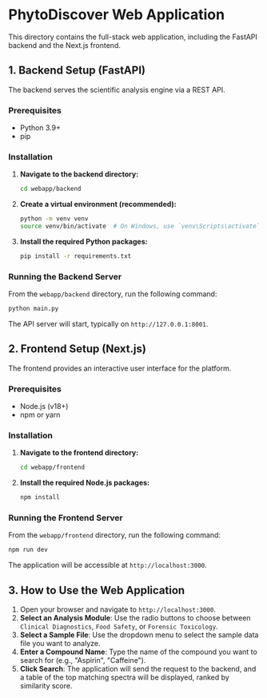 
# PhytoDiscover Web Application

This directory contains the full-stack web application, including the FastAPI backend and the Next.js frontend.

## 1. Backend Setup (FastAPI)

The backend serves the scientific analysis engine via a REST API.

### Prerequisites
- Python 3.9+
- pip

### Installation

1.  **Navigate to the backend directory:**
    ```bash
    cd webapp/backend
    ```

2.  **Create a virtual environment (recommended):**
    ```bash
    python -m venv venv
    source venv/bin/activate  # On Windows, use `venv\Scripts\activate`
    ```

3.  **Install the required Python packages:**
    ```bash
    pip install -r requirements.txt
    ```

### Running the Backend Server

From the `webapp/backend` directory, run the following command:

```bash
python main.py
```

The API server will start, typically on `http://127.0.0.1:8001`.

## 2. Frontend Setup (Next.js)

The frontend provides an interactive user interface for the platform.

### Prerequisites
- Node.js (v18+)
- npm or yarn

### Installation

1.  **Navigate to the frontend directory:**
    ```bash
    cd webapp/frontend
    ```

2.  **Install the required Node.js packages:**
    ```bash
    npm install
    ```

### Running the Frontend Server

From the `webapp/frontend` directory, run the following command:

```bash
npm run dev
```

The application will be accessible at `http://localhost:3000`.

## 3. How to Use the Web Application

1.  Open your browser and navigate to `http://localhost:3000`.
2.  **Select an Analysis Module**: Use the radio buttons to choose between `Clinical Diagnostics`, `Food Safety`, or `Forensic Toxicology`.
3.  **Select a Sample File**: Use the dropdown menu to select the sample data file you want to analyze.
4.  **Enter a Compound Name**: Type the name of the compound you want to search for (e.g., "Aspirin", "Caffeine").
5.  **Click Search**: The application will send the request to the backend, and a table of the top matching spectra will be displayed, ranked by similarity score.
